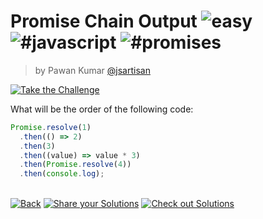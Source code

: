 <!--info-header-start--><h1>Promise Chain Output <img src="https://img.shields.io/badge/-easy-7aad0c" alt="easy"/> <img src="https://img.shields.io/badge/-%23javascript-999" alt="#javascript"/> <img src="https://img.shields.io/badge/-%23promises-999" alt="#promises"/></h1><blockquote><p>by Pawan Kumar <a href="https://github.com/jsartisan" target="_blank">@jsartisan</a></p></blockquote><p><a href="https://frontend-challenges.com/challenges/350-promise-chain-output" target="_blank"><img src="https://img.shields.io/badge/-Take%20the%20Challenge-0d99ff?logo=javascript&logoColor=white" alt="Take the Challenge"/></a> </p><!--info-header-end-->

What will be the order of the following code:

```js
Promise.resolve(1)
  .then(() => 2)
  .then(3)
  .then((value) => value * 3)
  .then(Promise.resolve(4))
  .then(console.log);
```

<!--info-footer-start--><br><a href="../../README.md" target="_blank"><img src="https://img.shields.io/badge/-Back-grey" alt="Back"/></a> <a href="https://github.com/jsartisan/frontend-challenges/issues/new?template=answer.md&labels=answer,350,quiz&title=350%20-%20Promise%20Chain%20Output%20-%20undefined" target="_blank"><img src="https://img.shields.io/badge/-Share%20your%20Solutions-teal" alt="Share your Solutions"/></a> <a href="https://github.com/jsartisan/frontend-challenges/issues?q=label%3A350+label%3Aanswer+sort%3Areactions-%2B1-desc" target="_blank"><img src="https://img.shields.io/badge/-Check%20out%20Solutions-de5a77?logo=awesome-lists&logoColor=white" alt="Check out Solutions"/></a> <!--info-footer-end-->

